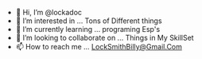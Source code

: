 - 👋 Hi, I’m @lockadoc
- 👀 I’m interested in ... Tons of Different things
- 🌱 I’m currently learning ... programing Esp's
- 💞️ I’m looking to collaborate on ... Things in My SkillSet
- 📫 How to reach me ... LockSmithBilly@Gmail.Com

<!---
lockadoc/lockadoc is a ✨ special ✨ repository because its `README.md` (this file) appears on your GitHub profile.
You can click the Preview link to take a look at your changes.
--->
